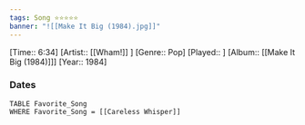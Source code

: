 ```yaml
---
tags: Song ⭐⭐⭐⭐⭐ 
banner: "![[Make It Big (1984).jpg]]"
---
```

[Time:: 6:34]
[Artist:: [[Wham!]] ]
[Genre:: Pop]
[Played:: ]
[Album:: [[Make It Big (1984)]]]
[Year:: 1984]
### Dates
````dataview
TABLE Favorite_Song
WHERE Favorite_Song = [[Careless Whisper]]
````